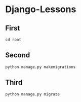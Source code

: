 # Django-Lessons
<h2>First</h2>

<code>cd root</code>

<h2>Second</h2>

<code>python manage.py makemigrations</code>

<h2>Third</h2>

<code>python manage.py migrate</code>